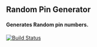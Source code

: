 ## Random Pin Generator

#### Generates Random pin numbers.
[![Build Status](https://travis-ci.org/toondaey/PinGenerator.svg?branch=master)](https://travis-ci.org/toondaey/PinGenerator)